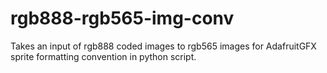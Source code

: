 # rgb888-rgb565-img-conv
Takes an input of rgb888 coded images to rgb565 images for AdafruitGFX sprite formatting convention in python script. 
